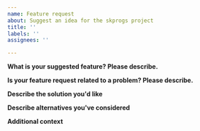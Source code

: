 ```yaml
---
name: Feature request
about: Suggest an idea for the skprogs project
title: ''
labels: ''
assignees: ''

---
```


**What is your suggested feature? Please describe.**
<!-- A clear and concise description of your suggestion. -->

**Is your feature request related to a problem? Please describe.**
<!-- A clear and concise description of what the problem is. -->

**Describe the solution you'd like**
<!-- A clear and concise description of what you want to happen. -->

**Describe alternatives you've considered**
<!-- A clear and concise description of any alternative solutions or features you've considered. -->

**Additional context**
<!-- Add any other context about the feature request here. -->
